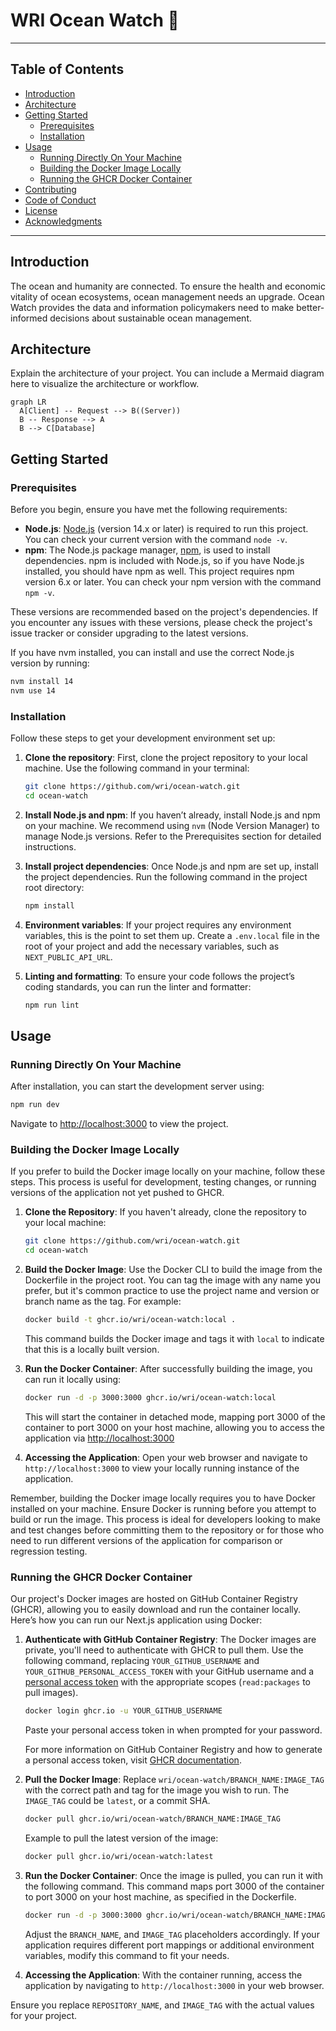 # WRI Ocean Watch 🌊

---
## Table of Contents
- [Introduction](#introduction)
- [Architecture](#architecture)
- [Getting Started](#getting-started)
    - [Prerequisites](#prerequisites)
    - [Installation](#installation)
- [Usage](#usage)
    - [Running Directly On Your Machine](#running-directly-on-your-machine) 
    - [Building the Docker Image Locally](#building-the-docker-image-locally)
    - [Running the GHCR Docker Container](#running-the-ghcr-docker-container)
- [Contributing](#contributing)
- [Code of Conduct](#code-of-conduct)
- [License](#license)
- [Acknowledgments](#acknowledgments)
----
## Introduction
The ocean and humanity are connected. To ensure the health and economic vitality of ocean ecosystems, ocean management needs an upgrade. Ocean Watch provides the data and information policymakers need to make better-informed decisions about sustainable ocean management.

## Architecture
Explain the architecture of your project. You can include a Mermaid diagram here to visualize the architecture or workflow.

```mermaid
graph LR
  A[Client] -- Request --> B((Server))
  B -- Response --> A
  B --> C[Database]
```

## Getting Started
### Prerequisites
Before you begin, ensure you have met the following requirements:
- **Node.js**: [Node.js](https://nodejs.org/) (version 14.x or later) is required to run this project. You can check your current version with the command `node -v`.
- **npm**: The Node.js package manager, [npm](https://npmjs.com/), is used to install dependencies. npm is included with Node.js, so if you have Node.js installed, you should have npm as well. This project requires npm version 6.x or later. You can check your npm version with the command `npm -v`.

These versions are recommended based on the project's dependencies. If you encounter any issues with these versions, please check the project's issue tracker or consider upgrading to the latest versions.

If you have nvm installed, you can install and use the correct Node.js version by running:
```bash
nvm install 14
nvm use 14
```

### Installation
Follow these steps to get your development environment set up:

1. **Clone the repository**: First, clone the project repository to your local machine. Use the following command in your terminal:
   ```bash
   git clone https://github.com/wri/ocean-watch.git
   cd ocean-watch
   ```

2. **Install Node.js and npm**: If you haven’t already, install Node.js and npm on your machine. We recommend using `nvm` (Node Version Manager) to manage Node.js versions. Refer to the Prerequisites section for detailed instructions.

3. **Install project dependencies**: Once Node.js and npm are set up, install the project dependencies. Run the following command in the project root directory:
   ```bash
   npm install
   ```

4. **Environment variables**: If your project requires any environment variables, this is the point to set them up. Create a `.env.local` file in the root of your project and add the necessary variables, such as `NEXT_PUBLIC_API_URL`.

5. **Linting and formatting**: To ensure your code follows the project’s coding standards, you can run the linter and formatter:
   ```bash
   npm run lint
   ```

## Usage
### Running Directly On Your Machine
After installation, you can start the development server using:
```bash
npm run dev
```
Navigate to [http://localhost:3000](http://localhost:3000) to view the project.

### Building the Docker Image Locally

If you prefer to build the Docker image locally on your machine, follow these steps. This process is useful for development, testing changes, or running versions of the application not yet pushed to GHCR.

1. **Clone the Repository**: If you haven't already, clone the repository to your local machine:

    ```bash
    git clone https://github.com/wri/ocean-watch.git
    cd ocean-watch
    ```
   
2. **Build the Docker Image**: Use the Docker CLI to build the image from the Dockerfile in the project root. You can tag the image with any name you prefer, but it's common practice to use the project name and version or branch name as the tag. For example:

    ```bash
    docker build -t ghcr.io/wri/ocean-watch:local .
    ```

   This command builds the Docker image and tags it with `local` to indicate that this is a locally built version.

3. **Run the Docker Container**: After successfully building the image, you can run it locally using:

    ```bash
    docker run -d -p 3000:3000 ghcr.io/wri/ocean-watch:local
    ```

   This will start the container in detached mode, mapping port 3000 of the container to port 3000 on your host machine, allowing you to access the application via [http://localhost:3000](http://localhost:3000)

4. **Accessing the Application**: Open your web browser and navigate to `http://localhost:3000` to view your locally running instance of the application.

Remember, building the Docker image locally requires you to have Docker installed on your machine. Ensure Docker is running before you attempt to build or run the image. This process is ideal for developers looking to make and test changes before committing them to the repository or for those who need to run different versions of the application for comparison or regression testing.

### Running the GHCR Docker Container

Our project's Docker images are hosted on GitHub Container Registry (GHCR), allowing you to easily download and run the container locally. Here’s how you can run our Next.js application using Docker:

1. **Authenticate with GitHub Container Registry**: The Docker images are private, you'll need to authenticate with GHCR to pull them. Use the following command, replacing `YOUR_GITHUB_USERNAME` and `YOUR_GITHUB_PERSONAL_ACCESS_TOKEN` with your GitHub username and a [personal access token](https://github.com/settings/tokens) with the appropriate scopes (`read:packages` to pull images).

    ```bash
    docker login ghcr.io -u YOUR_GITHUB_USERNAME
    ```
   Paste your personal access token in when prompted for your password.

   For more information on GitHub Container Registry and how to generate a personal access token, visit [GHCR documentation](https://docs.github.com/en/packages/working-with-a-github-packages-registry/working-with-the-container-registry).

2. **Pull the Docker Image**: Replace `wri/ocean-watch/BRANCH_NAME:IMAGE_TAG` with the correct path and tag for the image you wish to run. The `IMAGE_TAG` could be `latest`, or a commit SHA.

    ```bash
    docker pull ghcr.io/wri/ocean-watch/BRANCH_NAME:IMAGE_TAG
    ```

   Example to pull the latest version of the image:

    ```bash
    docker pull ghcr.io/wri/ocean-watch:latest
    ```

3. **Run the Docker Container**: Once the image is pulled, you can run it with the following command. This command maps port 3000 of the container to port 3000 on your host machine, as specified in the Dockerfile.

    ```bash
    docker run -d -p 3000:3000 ghcr.io/wri/ocean-watch/BRANCH_NAME:IMAGE_TAG
    ```

   Adjust the `BRANCH_NAME`, and `IMAGE_TAG` placeholders accordingly. If your application requires different port mappings or additional environment variables, modify this command to fit your needs.

4. **Accessing the Application**: With the container running, access the application by navigating to `http://localhost:3000` in your web browser.

Ensure you replace `REPOSITORY_NAME`, and `IMAGE_TAG` with the actual values for your project.


